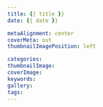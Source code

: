 ```yaml
---
title: {{ title }}
date: {{ date }}

metaAlignment: center
coverMeta: out
thumbnailImagePosition: left

categories: 
thumbnailImage: 
coverImage: 
keywords:
gallery:
tags:
---
```

